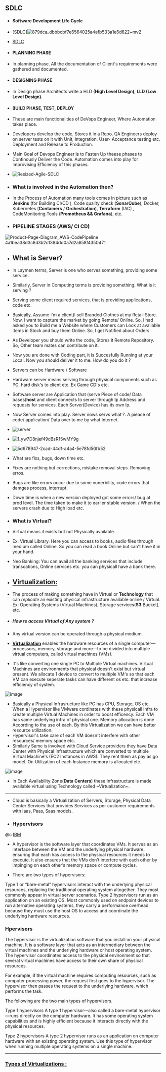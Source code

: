 ## SDLC 
- #### Software Development Life Cycle
- [SDLC]![879dca_dbbbcbf7e6564025a4afb533a1e6d622~mv2](https://github.com/viveklingireddy/Prep/assets/67540715/37a1c8a8-01c6-4ae3-a090-27a417e96f0f)
- [SDLC](https://aws.amazon.com/what-is/sdlc)
- #### PLANNING PHASE
- In planning phase, All the documentation of Client's requirements were gathered and documented.
- #### DESIGNING PHASE
- In Design phase Architects write a HLD **(High Level Design)**, **LLD (Low Level Design)**.
- #### BUILD PHASE, TEST, DEPLOY
- These are main functionalities of DeVops Engineer, Where Automation takes place. 
- Developers develop the code, Stores it in a Repo. QA Engineers deploy on server tests on it with Unit, Integration,
   User- Acceptance testing etc. Deployment and Release to Production.
- Main Goal of Devops Engineer is to Fasten Up theese phases to Continously Deliver the Code. Automation comes into play for
  Improvising Efficiency of this phases. 
- ![Resized-Agile-SDLC](https://github.com/viveklingireddy/Prep/assets/67540715/a7cc2c00-a123-4806-885d-9009755ac6eb)

- ### What is involved in the Automation then?
- In the Process of Automation many tools comes in picture such as **Jenkins** (for Building CI/CD ), Code quality check (**SonarQube**), Docker, Kubernetes (**Containers** / **Orchestration**), **Terraform** (IAC) , CodeMonitoring Tools (**Promotheus && Grafana**), etc.
-  ### PIPELINE STAGES (AWS/ CI CD)

![Product-Page-Diagram_AWS-CodePipeline 4a1bea38d3c8d3b2c1384dd0a7d2a858f4350471](https://github.com/viveklingireddy/Prep/assets/67540715/bcbc87b9-f5a9-4332-bc55-3b5e430b3480)

- ## What is Server?
- In Laymen terms, Server is one who serves something, providing some service.
- Similarly, Server in Computing terms is providing something. What is it serving ?
- Serving some client required services, that is providing applications, code etc.
- Basically, Assume I'm a client(I sell Branded Clothes at my Retail Store. Now, I want to capture the market by going Remote/ Online. So, I had asked you to Build me a Website where Customers can Look at available Items in Stock and buy them
  Online. So, I get Notified about Orders.
- As Developer you should write the code, Stores it Remote Repository. So, Other team mates can contribute on it.
- Now you are done with Coding part, it is Succesfully Running at your Local. Now you should deliver it to me. How do you do it ?
- Servers can be Hardware  / Software
- Hardware  server means serving through physical components such as PC, hard disk's to client etc. Ex Game CD's etc.
- Software server are Application that (serve Piece of code/ Data bases)**host** and client connects to server through Ip 
Address and  requests for services. Each Server(Device) has its own Ip.
- Now Server comes into play. Server nows servs what ?. A pieace of code/ application/ Data over to me by what Internet.
- ![server](https://github.com/viveklingireddy/Prep/assets/67540715/52b0b9de-d3f6-4846-8838-e3c35f97db12)
- ![1_yw7D8njef49dBsR15wMY9g](https://github.com/viveklingireddy/Prep/assets/67540715/c5c5c181-8f11-4b14-8735-7436f78bb550)

-   ![5d678947-2cad-44df-a4a4-5e78fd50fb52](https://github.com/viveklingireddy/Prep/assets/67540715/eaacbff9-1bed-47ec-bb59-94661361c3ea)

-   What are fixs, bugs, down time etc.
-   Fixes are nothing but corrections, mistake removal steps. Removing erros.
-   Bugs are like errors occur due to some vunerbility, code errors that damges process, interrupt.
-   Down time is when a new version deployed got some errors/ bug at prod level. The time taken to make it to earlier stable version. / When the servers crash due to High load etc.
-   ### What is Virtual?
-   Virtual means it exists but not Physically available. 
-   Ex: Virtual Library. Here you can access to books, audio files through medium called Online. So you can read a book Online but can't have it in your hand.
-   Neo Banking: You can avail all the banking services that include transcations, Online services etc. you can physicall have a bank there.
-   ## [Virtualization:](https://aws.amazon.com/what-is/virtualization/#:~:text=Virtualization%20is%20technology%20that%20you,on%20a%20single%20physical%20machine.)
-   The process of making something have in Virtual or **Technology** that can *replicate* an existing physical infrastructure available online / Virtual. Ex: Operating Systems (Virtual Machines), Storage services(**S3** Bucket), etc.
-   ##### How to access Virtual of Any system ?
-   Any virtual version can be operated through a physical medium.

-   [**Virtualization**](https://www.ibm.com/topics/virtualization)  enables the hardware resources of a single computer—processors, memory, storage and more—to be divided into multiple virtual computers, called virtual machines (VMs).
-   It's like converting one single PC to Multiple Virtual machines. Virtual Machines are environments that physical doesn't exist but virtual present. We allocate 1 device to convert to multiple VM's so that each VM can execute seperate tasks can have different os etc. that increase efficiency of system.


![image](https://github.com/viveklingireddy/Prep/assets/67540715/e09ab6a6-bfb0-4a48-abff-e2ee6daf8491)

- Basically a Physical Infrasructure like PC has CPU, Storage, OS etc. When a Hypervisor like VMware cordinates with these physicall infra to create multiple Virtual Machines in order to boost efficency. Each VM has same underlying infra of physical one.
  Memory allocation is done According to the use of each. By this Virtualization we can have better resource utilization.
-  Hypervisor's take care of each VM doesn't interfere with other resources/ memory space etc.
-  Similarly Same is involved with Cloud Service providers they have Data Center with Physical Infrastructure which are converted to multiple Virtual Machine's (EC2 Instances in AWS). They rent them as pay as go model. On Utilization of each Instance memory is allocated etc.

![image](https://github.com/viveklingireddy/Prep/assets/67540715/ee2da3e9-a9a3-4c57-b55a-1892310b2011)

- In Each Availability Zone(**Data Centers**) these Infrastructure is made available virtual using Technology called ~Virtualization~.
-   ---
-   Cloud is basically a Virtualization of Servers, Storage, Physical Data Center Services that provides Services as per customer requirements with Iaas, Paas, Saas models.
-   ### Hypervisors
  @c [IBM](https://www.ibm.com/topics/virtualization)
- A hypervisor is the software layer that coordinates VMs. It serves as an interface between the VM and the underlying physical hardware, ensuring that each has access to the physical resources it needs to execute. It also ensures that the VMs don’t interfere with each other by impinging on each other’s memory space or compute cycles.

- There are two types of hypervisors:

Type 1 or “bare-metal” hypervisors interact with the underlying physical resources, replacing the traditional operating system altogether. They most commonly appear in virtual server scenarios.
Type 2 hypervisors run as an application on an existing OS. Most commonly used on endpoint devices to run alternative operating systems, they carry a performance overhead because they must use the host OS to access and coordinate the underlying hardware resources.

### Hpervisors
The hypervisor is the virtualization software that you install on your physical machine. It is a software layer that acts as an intermediary between the virtual machines and the underlying hardware or host operating system. The hypervisor coordinates access to the physical environment so that several virtual machines have access to their own share of physical resources. 

For example, if the virtual machine requires computing resources, such as computer processing power, the request first goes to the hypervisor. The hypervisor then passes the request to the underlying hardware, which performs the task. 

The following are the two main types of hypervisors.

Type 1 hypervisors
A type 1 hypervisor—also called a bare-metal hypervisor—runs directly on the computer hardware. It has some operating system capabilities and is highly efficient because it interacts directly with the physical resources. 

Type 2 hypervisors 
A type 2 hypervisor runs as an application on computer hardware with an existing operating system. Use this type of hypervisor when running multiple operating systems on a single machine.   

---
### [Types of Virtualizations :](TypesOfVirtualization.md)

